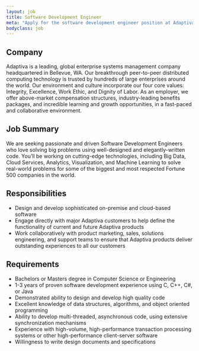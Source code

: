```yaml
---
layout: job
title: Software Development Engineer
meta: "Apply for the software development engineer position at Adaptiva HQ in Kirkland, WA"
bodyclass: job
---
```

## Company
Adaptiva is a leading, global enterprise systems management company headquartered in Bellevue, WA. Our breakthrough peer-to-peer distributed computing technology is trusted by hundreds of large enterprises around the world. Our environment and culture incorporate our four core values: Integrity, Excellence, Work Ethic, and Dignity of Labor. As an employer, we offer above-market compensation structures, industry-leading benefits packages, and incredible learning and growth opportunities, in a fast-paced and collaborative environment.

## Job Summary
We are seeking passionate and driven Software Development Engineers who love solving big problems using well-designed and elegantly-written code. You’ll be working on cutting-edge technologies, including Big Data, Cloud Services, Analytics, Visualization, and Machine Learning to solve real-world problems for some of the biggest and most respected Fortune 500 companies in the world.

## Responsibilities
* Design and develop sophisticated on-premise and cloud-based software
* Engage directly with major Adaptiva customers to help define the functionality of current and future Adaptiva products
* Work collaboratively with product marketing, sales, solutions engineering, and support teams to ensure that Adaptiva products deliver outstanding experiences to all our customers

## Requirements
* Bachelors or Masters degree in Computer Science or Engineering
* 1-3 years of proven software development experience using C, C++, C#, or Java
* Demonstrated ability to design and develop high quality code
* Excellent knowledge of data structures, algorithms, and object oriented programming
* Ability to develop multi-threaded, asynchronous code, using extensive synchronization mechanisms
* Experience with high-volume, high-performance transaction processing systems or other high-performance client-server software
* Willingness to write design documents and specifications
